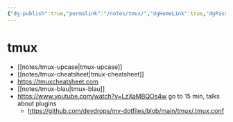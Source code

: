 ```yaml
---
{"dg-publish":true,"permalink":"/notes/tmux/","dgHomeLink":true,"dgPassFrontmatter":false,"dgShowBacklinks":true,"dgShowLocalGraph":true}
---
```



# tmux

- [[notes/tmux-upcase|tmux-upcase]]
- [[notes/tmux-cheatsheet|tmux-cheatsheet]]
- <https://tmuxcheatsheet.com>
- [[notes/tmux-blau|tmux-blau]]
- <https://www.youtube.com/watch?v=LzXaMBQOs4w> go to 15 min, talks about plugins
  - <https://github.com/devdrops/my-dotfiles/blob/main/tmux/.tmux.conf>


